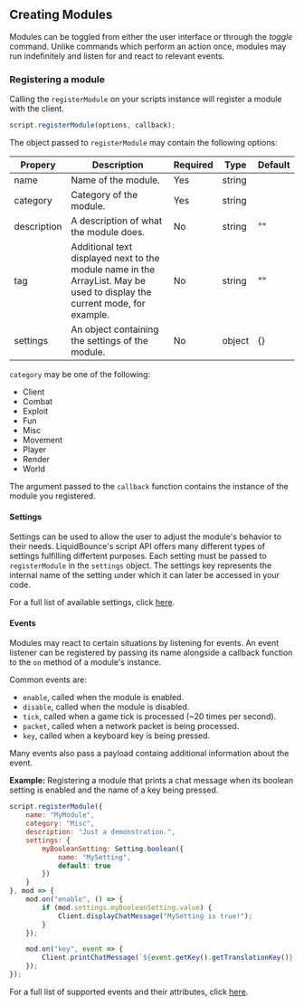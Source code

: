 ## Creating Modules

Modules can be toggled from either the user interface or through the *toggle* command. Unlike commands which perform an action once, modules may run indefinitely and listen for and react to relevant events.

### Registering a module

Calling the `registerModule` on your scripts instance will register a module with the client.

```js
script.registerModule(options, callback);
```

The object passed to `registerModule` may contain the following options:

| Propery     | Description                                                                                                               | Required | Type   | Default |
|-------------|---------------------------------------------------------------------------------------------------------------------------|----------|--------|---------|
| name        | Name of the module.                                                                                                       | Yes      | string |         |
| category    | Category of the module.                                                                                                   | Yes      | string |         |
| description | A description of what the module does.                                                                                    | No       | string | ""      |
| tag         | Additional text displayed next to the module name in the ArrayList. May be used to display the current mode, for example. | No       | string | ""      |
| settings    | An object containing the settings of the module.                                                                          | No       | object | {}      |

`category` may be one of the following:
- Client
- Combat
- Exploit
- Fun
- Misc
- Movement
- Player
- Render
- World

The argument passed to the `callback` function contains the instance of the module you registered.

#### Settings

Settings can be used to allow the user to adjust the module's behavior to their needs. LiquidBounce's script API offers many different types of settings fulfilling differtent purposes. Each setting must be passed to `registerModule` in the `settings` object. The settings key represents the internal name of the setting under which it can later be accessed in your code.

For a full list of available settings, click [here](/docs/Script%20API/Global%20Classes/Setting).

#### Events

Modules may react to certain situations by listening for events. An event listener can be registered by passing its name alongside a callback function to the `on` method of a module's instance.

Common events are:
- `enable`, called when the module is enabled.
- `disable`, called when the module is disabled.
- `tick`, called when a game tick is processed (~20 times per second).
- `packet`, called when a network packet is being processed.
- `key`, called when a keyboard key is being pressed.

Many events also pass a payload containg additional information about the event.

**Example:** Registering a module that prints a chat message when its boolean setting is enabled and the name of a key being pressed.

```js
script.registerModule({
    name: "MyModule",
    category: "Misc",
    description: "Just a demonstration.",
    settings: {
        myBooleanSetting: Setting.boolean({
            name: "MySetting",
            default: true
        })
    }
}, mod => {
    mod.on("enable", () => {
        if (mod.settings.myBooleanSetting.value) {
            Client.displayChatMessage("MySetting is true!");
        }
    });

    mod.on("key", event => {
        Client.printChatMessage(`${event.getKey().getTranslationKey()} has been pressed.`);
    });
});
```

For a full list of supported events and their attributes, click [here](https://github.com/CCBlueX/LiquidBounce/tree/nextgen/src/main/kotlin/net/ccbluex/liquidbounce/event/events).